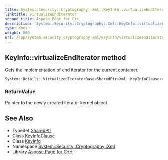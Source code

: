 ```yaml
---
title: System::Security::Cryptography::Xml::KeyInfo::virtualizeEndIterator method
linktitle: virtualizeEndIterator
second_title: Aspose.Page for C++
description: 'System::Security::Cryptography::Xml::KeyInfo::virtualizeEndIterator method. Gets the implementation of end iterator for the current container in C++.'
type: docs
weight: 800
url: /cpp/system.security.cryptography.xml/keyinfo/virtualizeenditerator/
---
```

## KeyInfo::virtualizeEndIterator method


Gets the implementation of end iterator for the current container.

```cpp
System::Details::VirtualizedIteratorBase<SharedPtr<Xml::KeyInfoClause>> * System::Security::Cryptography::Xml::KeyInfo::virtualizeEndIterator() override
```


### ReturnValue

Pointer to the newly created iterator kernel object.

## See Also

* Typedef [SharedPtr](../../../system/sharedptr/)
* Class [KeyInfoClause](../../keyinfoclause/)
* Class [KeyInfo](../)
* Namespace [System::Security::Cryptography::Xml](../../)
* Library [Aspose.Page for C++](../../../)
